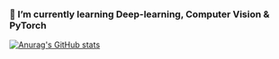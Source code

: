 ### 🌱 I’m currently learning Deep-learning, Computer Vision & PyTorch
[![Anurag's GitHub stats](https://github-readme-stats.vercel.app/api?username=Windxy)](https://github.com/anuraghazra/github-readme-stats)
<!--
**Windxy/Windxy** is a ✨ _special_ ✨ repository because its `README.md` (this file) appears on your GitHub profile.

Here are some ideas to get you started:
### Hi there 👋
- 🔭 I’m currently working on ...
- 🌱 I’m currently learning ...
- 👯 I’m looking to collaborate on ...
- 🤔 I’m looking for help with ...
- 💬 Ask me about ...
- 📫 How to reach me: ...
- 😄 Pronouns: ...
- ⚡ Fun fact: ...
-->
